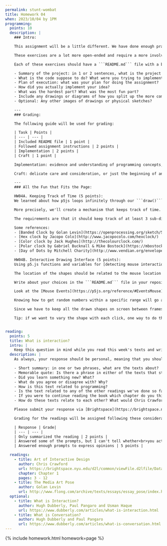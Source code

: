 ```yaml
---
permalink: stunt-wombat
title: Homework 04
when: 2023/10/04 by 1PM
programming:
  points: 10
  description: |
    ### Intro:

    This assignment will be a little different. We have done enough practice of basic programming concepts by (re)creating specific shapes and patterns, but now it's time to exercise a bit more of the *creative* aspect of creative coding.

    These exercises are a lot more open-ended and require a more involved process of conceptualizing and planning before executing.

    Each of these exercises should have a ```README.md``` file with a brief documentation of your thoughts process, what you are trying to achieve, sketches of your ideas, things that you tried, but didn't work, etc. The writeup will help me follow your process when grading, so the more info you give me, the better I can evaluate your submission. You can use the following rubric to guide your writeup:

    - Summary of the project: in 1 or 2 sentences, what is the project about? 
    - What is the code suppose to do? What were you trying to implement?
    - Plan of execution: what was your plan for doing the assignment?
    - How did you actually implement your idea?
    - What was the hardest part? What was the most fun part?
    - Include any drawings or diagrams of how you split up the more complex shapes into simpler shapes.
    - Optional: Any other images of drawings or physical sketches?

    ---
    ### Grading:

    The following guide will be used for grading:

    | Task | Points |
    | --- | --- |
    | Included README file | 1 point |
    | Followed assignment instructions | 2 points |
    | Implementation | 2 points |
    | Craft | 1 point |

    Implementation: evidence and understanding of programming concepts, or just understanding some aspects, but not utilizing them fully

    Craft: delicate care and consideration, or just the beginning of an idea

    ---
    ### All the Fun that Fits the Page:

    HW04A. Keeping Track of Time (5 points):  
    We learned about how p5js loops infinitely through our ```draw()``` function. We also looked briefly at some of its [Time & Date](https://p5js.org/reference/#IOTime%20&%20Date) functions. For this exercise we are going to create a clock.

    More precisely, we'll create a mechanism that keeps track of time. It can be a standard hour/minute/second analog clock, or a more abstract interpretation of a clock. It can keep track of time in 24-hour intervals, or a longer period of time, like a year/month/week clock (calendar).

    The requirements are that it should keep track of at least 3 sub-divisions of time. If we implement a 24-hour clock it should have minutes and seconds (or some other sub-divisions of the 24-hour period). If we implement a year-long clock (calendar), it should have some sub-divisions like months and days, or seasons and weeks. We can implement a [80,000-hour](https://80000hours.org/) clock, or a [10,000-year](https://longnow.org/clock/) clock as long as we have at least 3 sub-divisions. For full credit, specify what you chose to implement in the ```README.md``` file.

    Some references:
    - [Banded Clock by Golan Levin](https://openprocessing.org/sketch/503941/)
    - [Hex clock by Jacopo Colo](http://www.jacopocolo.com/hexclock/)
    - [Color clock by Jack Hughes](http://thecolourclock.com/)
    - [Polar clock by Gabriel Bucknall & Mike Bostock](https://mbostock.github.io/protovis/ex/clock.html)
    - [Day of Dots by Mitchell Charity](http://www.vendian.org/envelope/dir2/day_of_dots/)

    HW04B. Interactive Drawing Interface (5 points):  
    Using p5.js functions and variables for [detecting mouse interactions](https://p5js.org/reference/#EventsMouse), create an interactive canvas that draws something different every time there's a mouse click or movement. What shapes to draw is up to you: they can be simple ```rect()``` of different proportions, ```line()``` of varying widths or even ```arcs()``` and [```bezier()```](https://p5js.org/reference/#/p5/bezier) curves with ```random()``` parameters. It can be an ```ellipse()``` that falls off the screen leaving a trail. 

    The location of the shapes should be related to the mouse location on the canvas (if it makes sense), and the colors and other parameters should always be different. You can use just one shape for the whole exercise (as long as the parameters are always different) or you can vary the shape with each click/movement.

    Write about your choices in the ```README.md``` file in your repository. How many shapes are you using? Are you drawing when the mouse is pressed or when the mouse is moved?

    Look at the [Mouse Events](https://p5js.org/reference/#EventsMouse) section of the p5.js reference for all of the available variables and functions regarding mouse movement and actions.

    Knowing how to get random numbers within a specific range will go a long way for this one.

    Since we have to keep all the drawn shapes on screen between frames we can't call ```background()``` in the ```draw()``` function, but have to put it in ```setup()```.

    Tip: if we want to vary the shape with each click, one way to do that is to keep a variable that counts the number of clicks and then pick the next shape to be drawn based on whether that number is odd/even, or a multiple of 10, or larger than 50...


reading:
  points: 5
  title: What is interaction?
  intro: |
    Keep this question in mind while you read this week's texts and write your 200-word response to:
  description: |
    As always, your response should be personal, meaning that you should be expressing your views and opinions about the text and not just summarizing it. You can use the following rubric to guide your response:

    - Short summary: in one or two phrases, what are the texts about?
    - Memorable quote: Is there a phrase in either of the texts that stands out or captures the main idea of the texts?
    - Did you learn something new? What?
    - What do you agree or disagree with? Why?
    - How is this text related to programming?
    - Is the text related to any of the other readings we've done so far?
    - If you were to continue reading the book which chapter do you think would resonate the strongest with you?
    - How do these texts relate to each other? What would Chris Crawford say about "The Media Art Pose"?

    Please submit your response via [Brightspace](https://brightspace.nyu.edu/d2l/home/312200).

    Grading for the readings will be assigned following these considerations:

    | Response | Grade|
    | --- | --- |
    | Only summarized the reading | 2 points |
    | Answered some of the prompts, but I can't tell whether<br>you actually read the text, or what you thought | 3 points |
    | Answered enough prompts to express opinions | 5 points |

  readings:
    - title: Art of Interactive Design
      author: Chris Crawford
      url: https://brightspace.nyu.edu/d2l/common/viewFile.d2lfile/Database/MTk2MDYyOTY/crawford_art-interactive-design.pdf?ou=312200
      chapter: Chapter 1
      pages: 3 - 12
    - title: The Media Art Pose
      author: Golan Levin
      url: http://www.flong.com/archive/texts/essays/essay_pose/index.html
  optional:
    - title: What is Interaction?
      author: Hugh Dubberly, Paul Pangaro and Usman Haque
      url: https://www.dubberly.com/articles/what-is-interaction.html
    - title: What is Conversation?
      author: Hugh Dubberly and Paul Pangaro
      url: https://www.dubberly.com/articles/what-is-conversation.html
---
```

{% include homework.html homework=page %}
